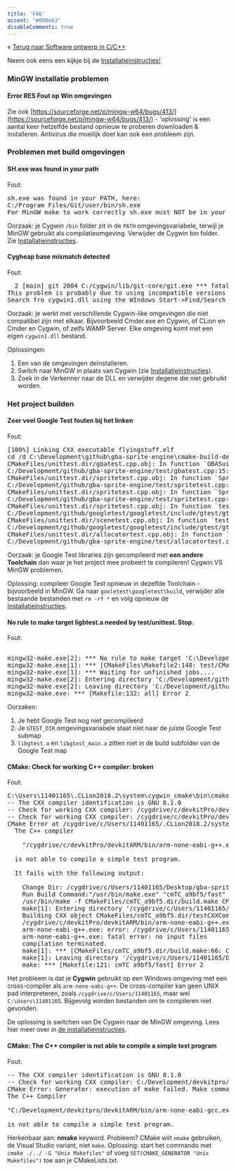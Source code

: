 ```yaml
---
title: 'FAQ'
accent: "#008eb3"
disableComments: true
---
```


&laquo;&nbsp;[Terug naar Software ontwerp in C/C++](/teaching/cpp)<br/>

Neem ook eens een kijkje bij de [Installatieinstructies!](/teaching/cpp/installaties)

### MinGW installatie problemen

#### Error RES Fout op Win omgevingen

Zie ook [https://sourceforge.net/p/mingw-w64/bugs/413/](https://sourceforge.net/p/mingw-w64/bugs/413/) - 'oplossing' is een aantal keer hetzelfde bestand opnieuw te proberen downloaden & installeren. Antivirus die moeilijk doet kan ook een probleem zijn. 

### Problemen met build omgevingen

#### SH.exe was found in your path

Fout:

<pre>
sh.exe was found in your PATH, here:
C:/Program Files/Git/user/bin/sh.exe
For MinGW make to work correctly sh.exe must NOT be in your path.
</pre>

Oorzaak: je Cygwin `/bin` folder zit in de `PATH` omgevingsvariabele, terwijl je MinGW gebruikt als compilatieomgeving. Verwijder de Cygwin bin folder. Zie [Installatieinstructies](/teaching/cpp/installaties). 

#### Cygheap base mismatch detected

Fout:

<pre>
  2 [main] git 2004 C:/cygwin/lib/git-core/git.exe *** fatal error - cygheap base mismatch detected - 0x61242860/0x6123790.
This problem is probably due to using incompatible versions of the cygwin DLL.
Search fro cygwin1.dll using the WIndows Start->Find/Search facility and delete all bu the most recent version.  The most recent version *should* reside in x:\cygwin\bin, where 'x' is the drive on which you have installed the cygwin distrubtion. Rebooting is also suggested if you are unable to find another cygwin DLL.  
</pre>

Oorzaak: je werkt met verschillende Cygwin-like omgevingen die niet compatibel zijn met elkaar. Bijvoorbeeld Cmder.exe en Cygwin, of CLion en Cmder en Cygwin, of zelfs WAMP Server. Elke omgeving komt met een eigen `cygwin1.dll` bestand. 

Oplossingen:

1. Een van de omgevingen deïnstalleren.
2. Switch naar MinGW in plaats van Cygwin (zie [Installatieinstructies](/teaching/cpp/installaties)).
3. Zoek in de Verkenner naar de DLL en verwijder degene die niet gebruikt worden.

### Het project builden

#### Zeer veel Google Test fouten bij het linken

Fout:

<pre>
[100%] Linking CXX executable flyingstuff.elf
cd /d C:\Development\github\gba-sprite-engine\cmake-build-debug\demos\demo1-basicfeatures && "C:\Program Files\JetBrains\CLion 2018.2.1\bin\cmake\win\bin\cmake.exe" -E cmake_link_script CMakeFiles\flyingstuff.elf.dir\link.txt --verbose=1
CMakeFiles/unittest.dir/gbatest.cpp.obj: In function `GBASuite_AssertionWorks_Test::TestBody()':
C:/Development/github/gba-sprite-engine/test/gbatest.cpp:15: undefined reference to `testing::internal::GetBoolAssertionFailureMessage[abi:cxx11](testing::AssertionResult const&, char const*, char const*, char const*)'
CMakeFiles/unittest.dir/spritetest.cpp.obj: In function `SpriteSuite_CollidesWith_B_Right_Of_A_Does_Not_Collide_Test::TestBody()':
C:/Development/github/gba-sprite-engine/test/spritetest.cpp:227: undefined reference to `testing::internal::GetBoolAssertionFailureMessage[abi:cxx11](testing::AssertionResult const&, char const*, char const*, char const*)'
CMakeFiles/unittest.dir/spritetest.cpp.obj: In function `SpriteSuite_CollidesWith_B_Half_In_A_On_X_Axis_Collides_Test::TestBody()':
C:/Development/github/gba-sprite-engine/test/spritetest.cpp:234: undefined reference to `testing::internal::GetBoolAssertionFailureMessage[abi:cxx11](testing::AssertionResult const&, char const*, char const*, char const*)'
CMakeFiles/unittest.dir/spritetest.cpp.obj: In function `testing::AssertionResult testing::internal::CmpHelperEQFailure<int, unsigned int>(char const*, char const*, int const&, unsigned int const&)':
C:/Development/github/googletest/googletest/include/gtest/gtest.h:1435: undefined reference to `testing::internal::EqFailure(char const*, char const*, std::__cxx11::basic_string<char, std::char_traits<char>, std::allocator<char> > const&, std::__cxx11::basic_string<char, std::char_traits<char>, std::allocator<char> > const&, bool)'
CMakeFiles/unittest.dir/scenetest.cpp.obj: In function `testing::AssertionResult testing::internal::CmpHelperEQFailure<int, unsigned long long>(char const*, char const*, int const&, unsigned long long const&)':
C:/Development/github/googletest/googletest/include/gtest/gtest.h:1435: undefined reference to `testing::internal::EqFailure(char const*, char const*, std::__cxx11::basic_string<char, std::char_traits<char>, std::allocator<char> > const&, std::__cxx11::basic_string<char, std::char_traits<char>, std::allocator<char> > const&, bool)'
CMakeFiles/unittest.dir/allocatortest.cpp.obj: In function `AllocatorSuite_Allocate_Sprite_Pointers_Reservers_Some_Tile_Space_Test::TestBody()':
C:/Development/github/gba-sprite-engine/test/allocatortest.cpp:79: undefined reference to `testing::internal::GetBoolAssertionFailureMessage[abi:cxx11](testing::AssertionResult const&, char const*, char const*, char const*)'
</pre>

Oorzaak: je Google Test libraries zijn gecompileerd met **een andere Toolchain** dan waar je het project mee probeert te compileren! Cygwin VS MinGW problemen. 

Oplossing: compileer Google Test opnieuw in dezelfde Toolchain - bijvoorbeeld in MinGW. Ga naar `gooletest\googletest\build`, verwijder alle bestaande bestanden met `rm -rf *` en volg opnieuw de [Installatieinstructies](/teaching/cpp/installaties). 

#### No rule to make target ligbtest.a needed by test/unittest. Stop.

Fout:

<pre>

mingw32-make.exe[2]: *** No rule to make target 'C:\Development\github\googletest\googletest/build/libgtest.a', needed by 'test/unittest'.  Stop.
mingw32-make.exe[1]: *** [CMakeFiles\Makefile2:148: test/CMakeFiles/unittest.dir/all] Error 2
mingw32-make.exe[1]: *** Waiting for unfinished jobs....
mingw32-make.exe[2]: Entering directory 'C:/Development/github/gba-sprite-engine/cmake-build-debug'
mingw32-make.exe[2]: Leaving directory 'C:/Development/github/gba-sprite-engine/cmake-build-debug'
mingw32-make.exe: *** [Makefile:132: all] Error 2
</pre>

Oorzaken:

1. Je hebt Google Test nog niet gecompileerd
2. Je `GTEST_DIR` omgevingsvariabele staat niet naar de juiste Google Test submap
3. `libgtest.a` en `libgtest_main.a` zitten niet in de build subfolder van de Google Test map


#### CMake: Check for working C++ compiler: broken

Fout:

<pre>
C:\Users\11401165\.CLion2018.2\system\cygwin_cmake\bin\cmake.exe -DCMAKE_BUILD_TYPE=Debug -DCMAKE_C_COMPILER=C:/devkitPro/devkitARM/bin/arm-none-eabi-gcc.exe -DCMAKE_CXX_COMPILER=C:/devkitPro/devkitARM/bin/arm-none-eabi-g++.exe -G "CodeBlocks - Unix Makefiles" /cygdrive/c/Users/11401165/Desktop/gba-sprite-engine-master/gba-sprite-engine-master
-- The CXX compiler identification is GNU 8.1.0
-- Check for working CXX compiler: /cygdrive/c/devkitPro/devkitARM/bin/arm-none-eabi-g++.exe
-- Check for working CXX compiler: /cygdrive/c/devkitPro/devkitARM/bin/arm-none-eabi-g++.exe -- broken
CMake Error at /cygdrive/c/Users/11401165/.CLion2018.2/system/cygwin_cmake/share/cmake-3.12.2/Modules/CMakeTestCXXCompiler.cmake:45 (message):
  The C++ compiler
 
    "/cygdrive/c/devkitPro/devkitARM/bin/arm-none-eabi-g++.exe"
 
  is not able to compile a simple test program.
 
  It fails with the following output:
 
    Change Dir: /cygdrive/c/Users/11401165/Desktop/gba-sprite-engine-master/gba-sprite-engine-master/cmake-build-debug/CMakeFiles/CMakeTmp
    Run Build Command:"/usr/bin/make.exe" "cmTC_a9bf5/fast"
    /usr/bin/make -f CMakeFiles/cmTC_a9bf5.dir/build.make CMakeFiles/cmTC_a9bf5.dir/build
    make[1]: Entering directory '/cygdrive/c/Users/11401165/Desktop/gba-sprite-engine-master/gba-sprite-engine-master/cmake-build-debug/CMakeFiles/CMakeTmp'
    Building CXX object CMakeFiles/cmTC_a9bf5.dir/testCXXCompiler.cxx.obj
    /cygdrive/c/devkitPro/devkitARM/bin/arm-none-eabi-g++.exe    -Wno-narrowing    -std=gnu++11 -o CMakeFiles/cmTC_a9bf5.dir/testCXXCompiler.cxx.obj -c /cygdrive/c/Users/11401165/Desktop/gba-sprite-engine-master/gba-sprite-engine-master/cmake-build-debug/CMakeFiles/CMakeTmp/testCXXCompiler.cxx
    arm-none-eabi-g++.exe: error: /cygdrive/c/Users/11401165/Desktop/gba-sprite-engine-master/gba-sprite-engine-master/cmake-build-debug/CMakeFiles/CMakeTmp/testCXXCompiler.cxx: No such file or directory
    arm-none-eabi-g++.exe: fatal error: no input files
    compilation terminated.
    make[1]: *** [CMakeFiles/cmTC_a9bf5.dir/build.make:66: CMakeFiles/cmTC_a9bf5.dir/testCXXCompiler.cxx.obj] Error 1
    make[1]: Leaving directory '/cygdrive/c/Users/11401165/Desktop/gba-sprite-engine-master/gba-sprite-engine-master/cmake-build-debug/CMakeFiles/CMakeTmp'
    make: *** [Makefile:121: cmTC_a9bf5/fast] Error 2
</pre>

Het probleem is dat je **Cygwin** gebruikt op een Windows omgeving met een cross-compiler als `arm-none-eabi-g++`. De cross-compiler kan geen UNIX pad interpreteren, zoals `/cygdrive/c/Users/11401165`, maar wel `C:\Users\11401165`. Bijgevolg worden bestanden om te compileren niet gevonden.

De oplossing is switchen van De Cygwin naar de MinGW omgeving. Lees hier meer over in [de installatieinstructies](/teaching/cpp/installaties).

#### CMake: The C++ compiler is not able to compile a simple test program

Fout:

<pre>
-- The CXX compiler identification is GNU 8.1.0
-- Check for working CXX compiler: C:/Development/devkitpro/devkitARM/bin/arm-none-eabi-gcc.exe
CMake Error: Generator: execution of make failed. Make command was: "nmake" "/nologo" "cmTC_e5080\fast"   
The C++ Compiler

"C:/Development/devkitpro/devkitARM/bin/arm-none-eabi-gcc.exe"

is not able to compile a simple test program.
</pre>

Herkenbaar aan: **nmake** keyword. Probleem? CMake wilt `nmake` gebruiken, de Visual Studio variant, niet `make`. Oplossing: start het commando met `cmake ./../ -G "Unix Makefiles"` of voeg `SET(CMAKE_GENERATOR "Unix Makefiles")` toe aan je CMakeLists.txt. 